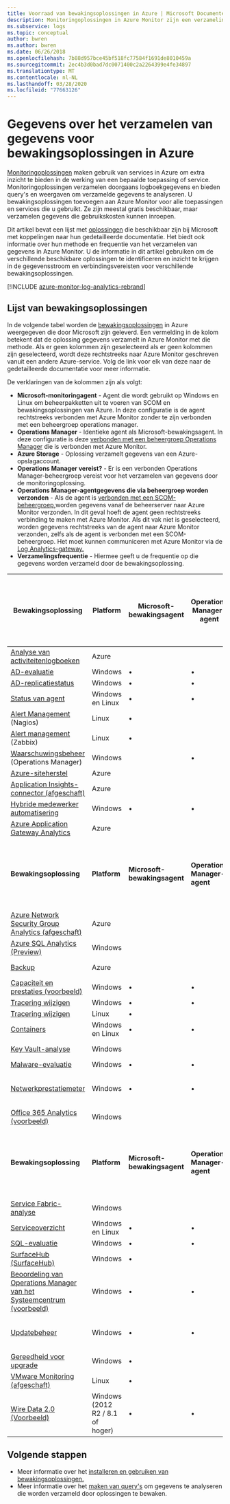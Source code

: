 ```yaml
---
title: Voorraad van bewakingsoplossingen in Azure | Microsoft Documenten
description: Monitoringoplossingen in Azure Monitor zijn een verzameling regels voor logica, visualisatie en gegevensverwerving die statistieken bieden die zijn gedraaid rond een bepaald probleemgebied.  In dit artikel vindt u een lijst met bewakingsoplossingen die beschikbaar zijn bij Microsoft en details over hun methode en frequentie van het verzamelen van gegevens.
ms.subservice: logs
ms.topic: conceptual
author: bwren
ms.author: bwren
ms.date: 06/26/2018
ms.openlocfilehash: 7b88d957bce45bf518fc77584f1691de8010459a
ms.sourcegitcommit: 2ec4b3d0bad7dc0071400c2a2264399e4fe34897
ms.translationtype: MT
ms.contentlocale: nl-NL
ms.lasthandoff: 03/28/2020
ms.locfileid: "77663126"
---
```

# <a name="inventory-and-data-collection-details-for-monitoring-solutions-in-azure"></a>Gegevens over het verzamelen van gegevens voor bewakingsoplossingen in Azure
[Monitoringoplossingen](solutions.md) maken gebruik van services in Azure om extra inzicht te bieden in de werking van een bepaalde toepassing of service. Monitoringoplossingen verzamelen doorgaans logboekgegevens en bieden query's en weergaven om verzamelde gegevens te analyseren. U bewakingsoplossingen toevoegen aan Azure Monitor voor alle toepassingen en services die u gebruikt. Ze zijn meestal gratis beschikbaar, maar verzamelen gegevens die gebruikskosten kunnen inroepen.

Dit artikel bevat een lijst met [oplossingen](solutions.md) die beschikbaar zijn bij Microsoft met koppelingen naar hun gedetailleerde documentatie.  Het biedt ook informatie over hun methode en frequentie van het verzamelen van gegevens in Azure Monitor.  U de informatie in dit artikel gebruiken om de verschillende beschikbare oplossingen te identificeren en inzicht te krijgen in de gegevensstroom en verbindingsvereisten voor verschillende bewakingsoplossingen.

[!INCLUDE [azure-monitor-log-analytics-rebrand](../../../includes/azure-monitor-log-analytics-rebrand.md)]

## <a name="list-of-monitoring-solutions"></a>Lijst van bewakingsoplossingen

In de volgende tabel worden de [bewakingsoplossingen](solutions.md) in Azure weergegeven die door Microsoft zijn geleverd. Een vermelding in de kolom betekent dat de oplossing gegevens verzamelt in Azure Monitor met die methode.  Als er geen kolommen zijn geselecteerd als er geen kolommen zijn geselecteerd, wordt deze rechtstreeks naar Azure Monitor geschreven vanuit een andere Azure-service. Volg de link voor elk van deze naar de gedetailleerde documentatie voor meer informatie.

De verklaringen van de kolommen zijn als volgt:

- **Microsoft-monitoringagent** - Agent die wordt gebruikt op Windows en Linux om beheerpakketten uit te voeren van SCOM en bewakingsoplossingen van Azure. In deze configuratie is de agent rechtstreeks verbonden met Azure Monitor zonder te zijn verbonden met een beheergroep operations manager. 
- **Operations Manager** - Identieke agent als Microsoft-bewakingsagent. In deze configuratie is deze [verbonden met een beheergroep Operations Manager](../platform/om-agents.md) die is verbonden met Azure Monitor. 
-  **Azure Storage** - Oplossing verzamelt gegevens van een Azure-opslagaccount. 
- **Operations Manager vereist?** - Er is een verbonden Operations Manager-beheergroep vereist voor het verzamelen van gegevens door de monitoringoplossing. 
- **Operations Manager-agentgegevens die via beheergroep worden verzonden** - Als de agent is [verbonden met een SCOM-beheergroep,](../platform/om-agents.md)worden gegevens vanaf de beheerserver naar Azure Monitor verzonden. In dit geval hoeft de agent geen rechtstreeks verbinding te maken met Azure Monitor. Als dit vak niet is geselecteerd, worden gegevens rechtstreeks van de agent naar Azure Monitor verzonden, zelfs als de agent is verbonden met een SCOM-beheergroep. Het moet kunnen communiceren met Azure Monitor via de [Log Analytics-gateway.](../platform/gateway.md)
- **Verzamelingsfrequentie** - Hiermee geeft u de frequentie op die gegevens worden verzameld door de bewakingsoplossing. 



| **Bewakingsoplossing** | **Platform** | **Microsoft-bewakingsagent** | **Operations Manager-agent** | **Azure-opslag** | **Operations Manager vereist?** | **Operations Manager agent gegevens verzonden via management groep** | **Verzamelingsfrequentie** |
| --- | --- | --- | --- | --- | --- | --- | --- |
| [Analyse van activiteitenlogboeken](../platform/activity-log-collect.md) | Azure | | | | | | betreffende de kennisgeving |
| [AD-evaluatie](ad-assessment.md) |Windows |&#8226; |&#8226; | | |&#8226; |7 dagen |
| [AD-replicatiestatus](ad-replication-status.md) |Windows |&#8226; |&#8226; | | |&#8226; |5 dagen |
| [Status van agent](solution-agenthealth.md) | Windows en Linux | &#8226; | &#8226; | | | &#8226; | 1 minuut |
| [Alert Management](../platform/alert-management-solution.md) (Nagios) |Linux |&#8226; | | | | |bij aankomst |
| [Alert management](../platform/alert-management-solution.md) (Zabbix) |Linux |&#8226; | | | | |1 minuut |
| [Waarschuwingsbeheer](../platform/alert-management-solution.md) (Operations Manager) |Windows | |&#8226; | |&#8226; |&#8226; |3 minuten |
| [Azure-siteherstel](../../site-recovery/site-recovery-overview.md) | Azure | | | | | | N.v.t. |
| [Application Insights-connector (afgeschaft)](../platform/app-insights-connector.md) | Azure | | | |  |  | betreffende de kennisgeving |
| [Hybride medewerker automatisering](../../automation/automation-hybrid-runbook-worker.md) | Windows | &#8226; | &#8226; |  |  |  | N.v.t. |
| [Azure Application Gateway Analytics](azure-networking-analytics.md) | Azure |  |  |  |  |  | betreffende de kennisgeving |
| **Bewakingsoplossing** | **Platform** | **Microsoft-bewakingsagent** | **Operations Manager-agent** | **Azure-opslag** | **Operations Manager vereist?** | **Operations Manager agent gegevens verzonden via management groep** | **Verzamelingsfrequentie** |
| [Azure Network Security Group Analytics (afgeschaft)](azure-networking-analytics.md) | Azure |  |  |  |  |  | betreffende de kennisgeving |
| [Azure SQL Analytics (Preview)](azure-sql.md) | Windows | | | | | | 1 minuut |
| [Backup](https://azure.microsoft.com/resources/templates/101-backup-oms-monitoring/) | Azure |  |  |  |  |  | betreffende de kennisgeving |
| [Capaciteit en prestaties (voorbeeld)](capacity-performance.md) |Windows |&#8226; |&#8226; | | |&#8226; |bij aankomst |
| [Tracering wijzigen](../../automation/change-tracking.md) |Windows |&#8226; |&#8226; | | |&#8226; |[Varieert](../../automation/change-tracking.md#change-tracking-data-collection-details) |
| [Tracering wijzigen](../../automation/change-tracking.md) |Linux |&#8226; | | | | |[Varieert](../../automation/change-tracking.md#change-tracking-data-collection-details) |
| [Containers](containers.md) | Windows en Linux | &#8226; | &#8226; |  |  |  | 3 minuten |
| [Key Vault-analyse](azure-key-vault.md) |Windows | | | | | |betreffende de kennisgeving |
| [Malware-evaluatie](../../security-center/security-center-install-endpoint-protection.md) |Windows |&#8226; |&#8226; | | |&#8226; |Uur |
| [Netwerkprestatiemeter](network-performance-monitor.md) | Windows | &#8226; | &#8226; |  |  |  | TCP handshakes elke 5 seconden, gegevens verzonden om de 3 minuten |
| [Office 365 Analytics (voorbeeld)](solution-office-365.md) |Windows | | | | | |betreffende de kennisgeving |
| **Bewakingsoplossing** | **Platform** | **Microsoft-bewakingsagent** | **Operations Manager-agent** | **Azure-opslag** | **Operations Manager vereist?** | **Operations Manager agent gegevens verzonden via management groep** | **Verzamelingsfrequentie** |
| [Service Fabric-analyse](../../service-fabric/service-fabric-diagnostics-oms-setup.md) |Windows | | |&#8226; | | |5 minuten |
| [Serviceoverzicht](service-map.md) | Windows en Linux | &#8226; | &#8226; |  |  |  | 15 seconden |
| [SQL-evaluatie](sql-assessment.md) |Windows |&#8226; |&#8226; | | |&#8226; |7 dagen |
| [SurfaceHub (SurfaceHub)](surface-hubs.md) |Windows |&#8226; | | | | |bij aankomst |
| [Beoordeling van Operations Manager van het Systeemcentrum (voorbeeld)](scom-assessment.md) | Windows | &#8226; | &#8226; |  |  | &#8226; | zeven dagen |
| [Updatebeheer](../../automation/automation-update-management.md) | Windows |&#8226; |&#8226; | | |&#8226; |ten minste 2 keer per dag en 15 minuten na het installeren van een update |
| [Gereedheid voor upgrade](https://docs.microsoft.com/windows/deployment/upgrade/upgrade-readiness-get-started) | Windows | &#8226; |  |  |  |  | 2 dagen |
| [VMware Monitoring (afgeschaft)](vmware.md) | Linux | &#8226; |  |  |  |  | 3 minuten |
| [Wire Data 2.0 (Voorbeeld)](wire-data.md) |Windows (2012 R2 / 8.1 of hoger) |&#8226; |&#8226; | | | | 1 minuut |




## <a name="next-steps"></a>Volgende stappen
* Meer informatie over het [installeren en gebruiken van bewakingsoplossingen.](solutions.md)
* Meer informatie over het [maken van query's](../log-query/log-query-overview.md) om gegevens te analyseren die worden verzameld door oplossingen te bewaken.
